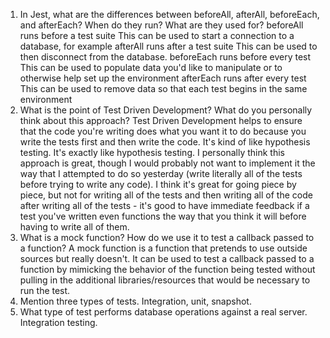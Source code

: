 <!-- Answers to the Short Answer Essay Questions go here -->


1. In Jest, what are the differences between beforeAll, afterAll, beforeEach, and afterEach? When do they run? What are they used for?
    beforeAll runs before a test suite
        This can be used to start a connection to a database, for example
    afterAll runs after a test suite
        This can be used to then disconnect from the database.
    beforeEach runs before every test
        This can be used to populate data you'd like to manipulate or to otherwise help set up the environment
    afterEach runs after every test
        This can be used to remove data so that each test begins in the same environment
1. What is the point of Test Driven Development? What do you personally think about this approach?
    Test Driven Development helps to ensure that the code you're writing does what you want it to do because you write the tests first and then write the code.  It's kind of like hypothesis testing.  It's exactly like hypothesis testing.  I personally think this approach is great, though I would probably not want to implement it the way that I attempted to do so yesterday (write literally all of the tests before trying to write any code).  I think it's great for going piece by piece, but not for writing all of the tests and then writing all of the code after writing all of the tests - it's good to have immediate feedback if a test you've written even functions the way that you think it will before having to write all of them.
1. What is a mock function? How do we use it to test a callback passed to a function?
    A mock function is a function that pretends to use outside sources but really doesn't.  It can be used to test a callback passed to a function by mimicking the behavior of the function being tested without pulling in the additional libraries/resources that would be necessary to run the test.
1. Mention three types of tests.
    Integration, unit, snapshot.
1. What type of test performs database operations against a real server.
    Integration testing.
